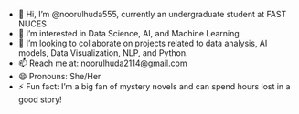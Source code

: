 - 👋 Hi, I’m @noorulhuda555, currently an undergraduate student at FAST NUCES 
- 👀 I’m interested in Data Science, AI, and Machine Learning
- 💞️ I’m looking to collaborate on projects related to data analysis, AI models, Data Visualization, NLP, and Python.
- 📫 Reach me at: noorulhuda2114@gmail.com
- 😄 Pronouns: She/Her
- ⚡ Fun fact: I’m a big fan of mystery novels and can spend hours lost in a good story!
<!---
noorulhuda555/noorulhuda555 is a ✨ special ✨ repository because its `README.md` (this file) appears on your GitHub profile.
You can click the Preview link to take a look at your changes.
--->
